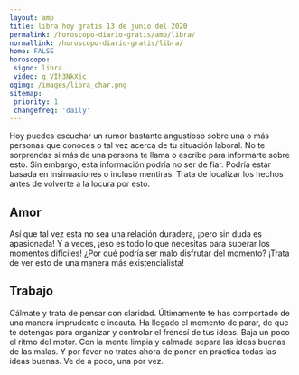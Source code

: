 ```yaml
---
layout: amp
title: libra hoy gratis 13 de junio del 2020 
permalink: /horoscopo-diario-gratis/amp/libra/
normallink: /horoscopo-diario-gratis/libra/
home: FALSE
horoscopo:
 signo: libra
 video: g_VIh3NkXjc
ogimg: /images/libra_char.png
sitemap:
 priority: 1
 changefreq: 'daily'
---
```



Hoy puedes escuchar un rumor bastante angustioso sobre una o más personas que conoces o tal vez acerca de tu situación laboral. No te sorprendas si más de una persona te llama o escribe para informarte sobre esto. Sin embargo, esta información podría no ser de fiar. Podría estar basada en insinuaciones o incluso mentiras. Trata de localizar los hechos antes de volverte a la locura por esto.

## Amor

Así que tal vez esta no sea una relación duradera, ¡pero sin duda es apasionada! Y a veces, ¡eso es todo lo que necesitas para superar los momentos difíciles! ¿Por qué podría ser malo disfrutar del momento? ¡Trata de ver esto de una manera más existencialista!

## Trabajo

Cálmate y trata de pensar con claridad. Últimamente te has comportado de una manera imprudente e incauta. Ha llegado el momento de parar, de que te detengas para organizar y controlar el frenesí de tus ideas. Baja un poco el ritmo del motor. Con la mente limpia y calmada separa las ideas buenas de las malas. Y por favor no trates ahora de poner en práctica todas las ideas buenas. Ve de a poco, una por vez.